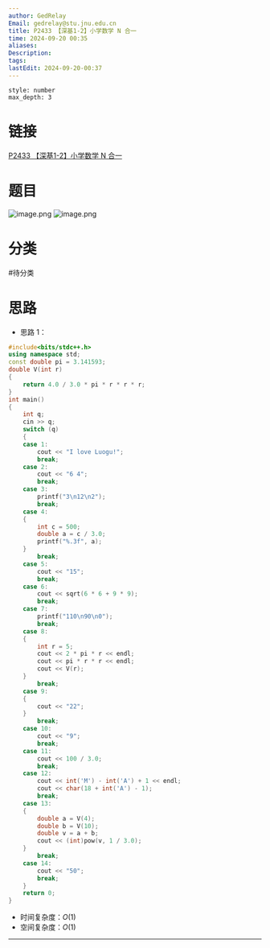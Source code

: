 ```yaml
---
author: GedRelay
Email: gedrelay@stu.jnu.edu.cn
title: P2433 【深基1-2】小学数学 N 合一
time: 2024-09-20 00:35
aliases: 
Description: 
tags: 
lastEdit: 2024-09-20-00:37
---
```


```toc
style: number
max_depth: 3
```

# 链接
[P2433 【深基1-2】小学数学 N 合一](https://www.luogu.com.cn/problem/P2433) 

# 题目
![image.png](https://ged-pic-bed.oss-cn-guangzhou.aliyuncs.com/img/202409200036304.png)
![image.png](https://ged-pic-bed.oss-cn-guangzhou.aliyuncs.com/img/202409200036657.png)



# 分类
#待分类

# 思路
- 思路 1：


```cpp
#include<bits/stdc++.h>
using namespace std;
const double pi = 3.141593;
double V(int r)
{
	return 4.0 / 3.0 * pi * r * r * r;
}
int main()
{
	int q;
	cin >> q;
	switch (q)
	{
	case 1:
		cout << "I love Luogu!";
		break;
	case 2:
		cout << "6 4";
		break;
	case 3:
		printf("3\n12\n2");
		break;
	case 4:
	{
		int c = 500;
		double a = c / 3.0;
		printf("%.3f", a);
	}
		break;
	case 5:
		cout << "15";
		break;
	case 6:
		cout << sqrt(6 * 6 + 9 * 9);
		break;
	case 7:
		printf("110\n90\n0");
		break;
	case 8:
	{
		int r = 5;
		cout << 2 * pi * r << endl;
		cout << pi * r * r << endl;
		cout << V(r);
	}
		break;
	case 9:
	{
		cout << "22";
	}
		break;
	case 10:
		cout << "9";
		break;
	case 11:
		cout << 100 / 3.0;
		break;
	case 12:
		cout << int('M') - int('A') + 1 << endl;
		cout << char(18 + int('A') - 1);
		break;
	case 13:
	{
		double a = V(4);
		double b = V(10);
		double v = a + b;
		cout << (int)pow(v, 1 / 3.0);
	}
		break;
	case 14:
		cout << "50";
		break;
	}
	return 0;
}
```


- 时间复杂度：${O\left( 1 \right)  }$ 
- 空间复杂度：${O\left( 1 \right)  }$ 


---

